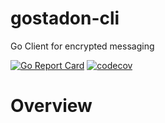 gostadon-cli
=====
Go Client for encrypted messaging

[![Go Report Card](https://goreportcard.com/badge/github.com/nthomas20/gostadon-cli)](https://goreportcard.com/report/github.com/nthomas20/gostadon-cli)
[![codecov](https://codecov.io/gh/nthomas20/gostadon-cli/branch/master/graph/badge.svg)](https://codecov.io/gh/nthomas20/gostadon-cli)


# Overview
